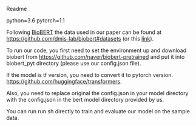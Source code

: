 Readme

python=3.6
pytorch=1.1

Following [BioBERT](https://academic.oup.com/bioinformatics/article/36/4/1234/5566506) the data used in our paper can be found at https://github.com/dmis-lab/biobert#datasets (or this [link](https://drive.google.com/open?id=1OletxmPYNkz2ltOr9pyT0b0iBtUWxslh)).

To run our code, you first need to set the environment up and download biobert from https://github.com/naver/biobert-pretrained and put it into biobert_pyt directory (please use our config.json file).

If the model is tf version, you need to convert it to pytorch version. https://github.com/huggingface/transformers.

Also, you need to replace original the config.json in your model directory with the config.json in the bert model directory provided by us.

You can run run.sh directly to train and evaluate our model on the sample data.
